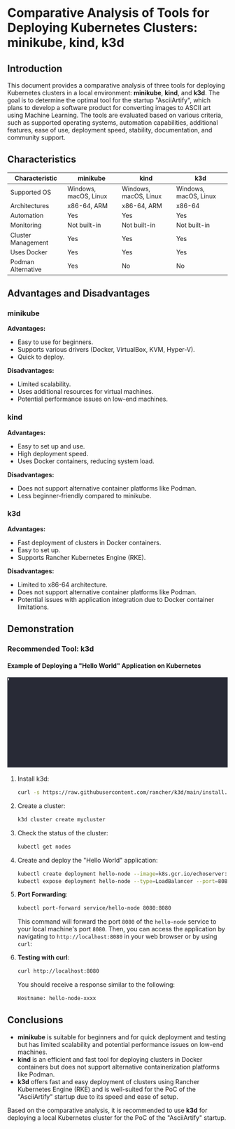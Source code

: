 # Comparative Analysis of Tools for Deploying Kubernetes Clusters: minikube, kind, k3d

## Introduction

This document provides a comparative analysis of three tools for deploying Kubernetes clusters in a local environment: **minikube**, **kind**, and **k3d**. The goal is to determine the optimal tool for the startup "AsciiArtify", which plans to develop a software product for converting images to ASCII art using Machine Learning. The tools are evaluated based on various criteria, such as supported operating systems, automation capabilities, additional features, ease of use, deployment speed, stability, documentation, and community support.

## Characteristics

| Characteristic             | minikube                       | kind                            | k3d                             |
|----------------------------|--------------------------------|---------------------------------|---------------------------------|
| Supported OS               | Windows, macOS, Linux          | Windows, macOS, Linux           | Windows, macOS, Linux           |
| Architectures              | x86-64, ARM                    | x86-64, ARM                     | x86-64                          |
| Automation                 | Yes                            | Yes                             | Yes                             |
| Monitoring                 | Not built-in                   | Not built-in                    | Not built-in                    |
| Cluster Management         | Yes                            | Yes                             | Yes                             |
| Uses Docker                | Yes                            | Yes                             | Yes                             |
| Podman Alternative         | Yes                            | No                              | No                              |

## Advantages and Disadvantages

### minikube

**Advantages:**
- Easy to use for beginners.
- Supports various drivers (Docker, VirtualBox, KVM, Hyper-V).
- Quick to deploy.

**Disadvantages:**
- Limited scalability.
- Uses additional resources for virtual machines.
- Potential performance issues on low-end machines.

### kind

**Advantages:**
- Easy to set up and use.
- High deployment speed.
- Uses Docker containers, reducing system load.

**Disadvantages:**
- Does not support alternative container platforms like Podman.
- Less beginner-friendly compared to minikube.

### k3d

**Advantages:**
- Fast deployment of clusters in Docker containers.
- Easy to set up.
- Supports Rancher Kubernetes Engine (RKE).

**Disadvantages:**
- Limited to x86-64 architecture.
- Does not support alternative container platforms like Podman.
- Potential issues with application integration due to Docker container limitations.

## Demonstration

### Recommended Tool: k3d

#### Example of Deploying a "Hello World" Application on Kubernetes

![Demo GIF](https://raw.githubusercontent.com/brokerUA/devops101-w4-m4-t4/main/doc/demo.gif)

1. Install k3d:
    ```sh
    curl -s https://raw.githubusercontent.com/rancher/k3d/main/install.sh | bash
    ```

2. Create a cluster:
    ```sh
    k3d cluster create mycluster
    ```

3. Check the status of the cluster:
    ```sh
    kubectl get nodes
    ```

4. Create and deploy the "Hello World" application:
    ```sh
    kubectl create deployment hello-node --image=k8s.gcr.io/echoserver:1.4
    kubectl expose deployment hello-node --type=LoadBalancer --port=8080
    ```

5. **Port Forwarding**:

    ```sh
    kubectl port-forward service/hello-node 8080:8080
    ```

    This command will forward the port `8080` of the `hello-node` service to your local machine's port `8080`. Then, you can access the application by navigating to `http://localhost:8080` in your web browser or by using `curl`:

6. **Testing with curl**:

    ```sh
    curl http://localhost:8080
    ```

    You should receive a response similar to the following:
    ```sh
    Hostname: hello-node-xxxx
    ```


## Conclusions

- **minikube** is suitable for beginners and for quick deployment and testing but has limited scalability and potential performance issues on low-end machines.
- **kind** is an efficient and fast tool for deploying clusters in Docker containers but does not support alternative containerization platforms like Podman.
- **k3d** offers fast and easy deployment of clusters using Rancher Kubernetes Engine (RKE) and is well-suited for the PoC of the "AsciiArtify" startup due to its speed and ease of setup.

Based on the comparative analysis, it is recommended to use **k3d** for deploying a local Kubernetes cluster for the PoC of the "AsciiArtify" startup.

